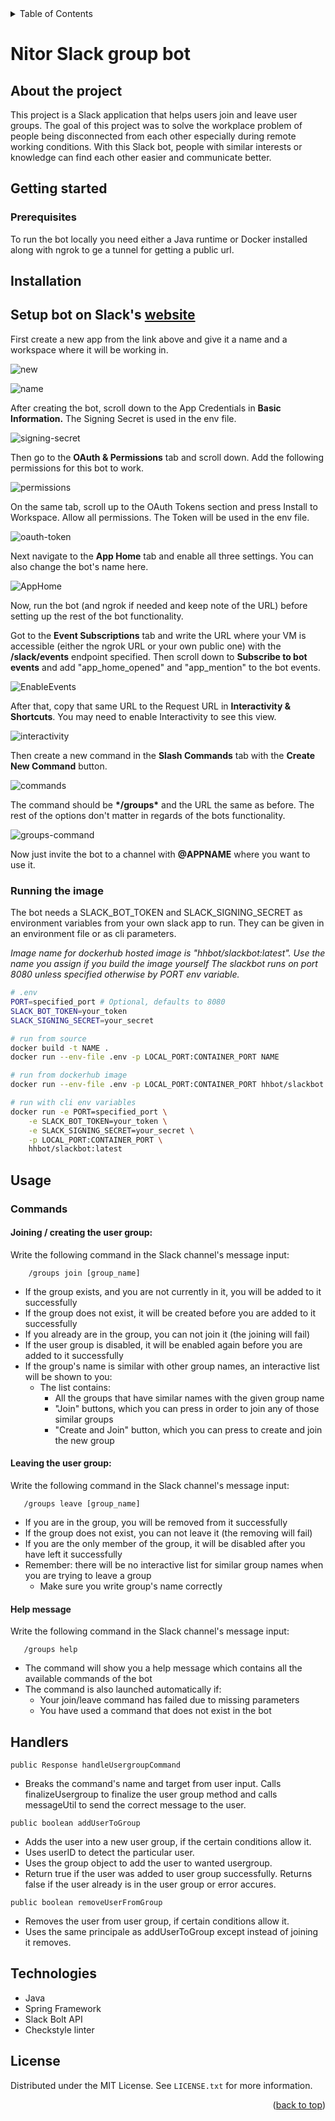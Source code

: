 <div id="top"></div>

<!-- TABLE OF CONTENTS -->
<details>
  <summary>Table of Contents</summary>
  <ol>
    <li>
      <a href="#about-the-project">About The Project</a>
    </li>
    <li>
      <a href="#getting-started">Getting Started</a>
      <ul>
        <li><a href="#prerequisites">Prerequisites</a></li>
        <li><a href="#installation">Installation</a></li>
        <li><a href="#running-the-image">Installation</a></li>
      </ul>
    </li>
    <li><a href="#usage">Usage</a></li>
    <li><a href="#license">License</a></li>
  </ol>
</details>

# Nitor Slack group bot

## About the project

This project is a Slack application that helps users join and leave user groups. The goal of this project was to solve the workplace problem of people being disconnected from each other especially during remote working conditions. With this Slack bot, people with similar interests or knowledge can find each other easier and communicate better.

## Getting started

### Prerequisites

To run the bot locally you need either a Java runtime or Docker installed along with ngrok to ge a tunnel for getting a public url.


## Installation

## Setup bot on Slack's [website](https://api.slack.com/apps)
First create a new app from the link above and give it a name and a workspace where it will be working in.

![new](images/new.png)

![name](images/name.png)

After creating the bot, scroll down to the App Credentials in **Basic Information.** The Signing Secret is used in the env file.

![signing-secret](images/signing-secret.png)

Then go to the **OAuth & Permissions** tab and scroll down. Add the following permissions for this bot to work.

![permissions](images/permissions.png)

On the same tab, scroll up to the OAuth Tokens section and press Install to Workspace. Allow all permissions. The Token will be used in the env file.

![oauth-token](images/oauth-token.png)

Next navigate to the **App Home** tab and enable all three settings. You can also change the bot's name here.

![AppHome](images/AppHome.png)

Now, run the bot (and ngrok if needed and keep note of the URL) before setting up the rest of the bot functionality.

Got to the **Event Subscriptions** tab and write the URL where your VM is accessible (either the ngrok URL or your own public one) with the **/slack/events** endpoint specified. Then scroll down to **Subscribe to bot events** and add "app_home_opened" and "app_mention" to the bot events.

![EnableEvents](images/EnableEvents.png)

After that, copy that same URL to the Request URL in **Interactivity & Shortcuts**. You may need to enable Interactivity to see this view.

![interactivity](images/interactivity.png)

Then create a new command in the **Slash Commands** tab with the **Create New Command** button.

![commands](images/commands.png)

The command should be **\*/groups\*** and the URL the same as before. The rest of the options don't matter in regards of the bots functionality.

![groups-command](images/groups-command.png)

Now just invite the bot to a channel with **@APPNAME** where you want to use it.


### Running the image

The bot needs a SLACK_BOT_TOKEN and SLACK_SIGNING_SECRET as environment variables from your own slack app to run. They can be given in an environment file or as cli parameters.

*Image name for dockerhub hosted image is "hhbot/slackbot:latest". Use the name you assign if you build the image yourself*
*The slackbot runs on port 8080 unless specified otherwise by PORT env variable.*

```bash
# .env
PORT=specified_port # Optional, defaults to 8080
SLACK_BOT_TOKEN=your_token
SLACK_SIGNING_SECRET=your_secret
```

```bash
# run from source
docker build -t NAME .
docker run --env-file .env -p LOCAL_PORT:CONTAINER_PORT NAME

# run from dockerhub image
docker run --env-file .env -p LOCAL_PORT:CONTAINER_PORT hhbot/slackbot:latest

# run with cli env variables
docker run -e PORT=specified_port \
    -e SLACK_BOT_TOKEN=your_token \
    -e SLACK_SIGNING_SECRET=your_secret \
    -p LOCAL_PORT:CONTAINER_PORT \
    hhbot/slackbot:latest
```

<!-- USAGE EXAMPLES -->
## Usage

### Commands

#### Joining / creating the user group: ####
Write the following command in the Slack channel's message input: 
```Slack input
    /groups join [group_name]
```

- If the group exists, and you are not currently in it, you will be added to it successfully
- If the group does not exist, it will be created before you are added to it successfully
- If you already are in the group, you can not join it (the joining will fail)
- If the user group is disabled, it will be enabled again before you are added to it successfully
- If the group's name is similar with other group names, an interactive list will be shown to you:
  - The list contains:
    - All the groups that have similar names with the given group name
    - "Join" buttons, which you can press in order to join any of those similar groups
    - "Create and Join" button, which you can press to create and join the new group

#### Leaving the user group: ####

Write the following command in the Slack channel's message input:
```Slack input
   /groups leave [group_name]
```

- If you are in the group, you will be removed from it successfully
- If the group does not exist, you can not leave it (the removing will fail)
- If you are the only member of the group, it will be disabled after you have left it successfully
- Remember: there will be no interactive list for similar group names when you are trying to leave a group
  - Make sure you write group's name correctly

#### Help message ####

Write the following command in the Slack channel's message input:
```Slack input
   /groups help
```

- The command will show you a help message which contains all the available commands of the bot
- The command is also launched automatically if: 
  - Your join/leave command has failed due to missing parameters
  - You have used a command that does not exist in the bot

## Handlers

``` 
public Response handleUsergroupCommand 
```
- Breaks the command's name and target from user input. Calls finalizeUsergroup
   to finalize the user group method and calls messageUtil to send the correct
   message to the user. 

```
public boolean addUserToGroup
```
- Adds the user into a new user group, if the certain conditions allow it.
- Uses userID to detect the particular user.
- Uses the group object to add the user to wanted usergroup.
- Return true if the user was added to user group successfully. Returns false
  if the user already is in the user group or error accures.

```
public boolean removeUserFromGroup
```
- Removes the user from user group, if certain conditions allow it.
- Uses the same principale as addUserToGroup except instead of joining it removes.

## Technologies

- Java
- Spring Framework
- Slack Bolt API
- Checkstyle linter

<!-- LICENSE -->
## License

Distributed under the MIT License. See `LICENSE.txt` for more information.

<p align="right">(<a href="#top">back to top</a>)</p>
